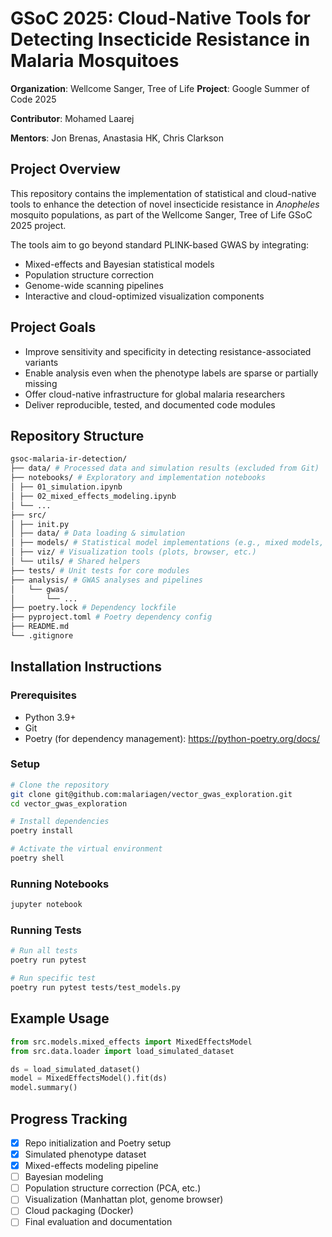 # GSoC 2025: Cloud-Native Tools for Detecting Insecticide Resistance in Malaria Mosquitoes

**Organization**: Wellcome Sanger, Tree of Life
**Project**: Google Summer of Code 2025

**Contributor**: Mohamed Laarej

**Mentors**: Jon Brenas, Anastasia HK, Chris Clarkson

## Project Overview

This repository contains the implementation of statistical and cloud-native tools to enhance the detection of novel insecticide resistance in *Anopheles* mosquito populations, as part of the Wellcome Sanger, Tree of Life GSoC 2025 project.

The tools aim to go beyond standard PLINK-based GWAS by integrating:

- Mixed-effects and Bayesian statistical models  
- Population structure correction  
- Genome-wide scanning pipelines  
- Interactive and cloud-optimized visualization components

## Project Goals

- Improve sensitivity and specificity in detecting resistance-associated variants  
- Enable analysis even when the phenotype labels are sparse or partially missing  
- Offer cloud-native infrastructure for global malaria researchers  
- Deliver reproducible, tested, and documented code modules  

## Repository Structure
```bash
gsoc-malaria-ir-detection/
├── data/ # Processed data and simulation results (excluded from Git)
├── notebooks/ # Exploratory and implementation notebooks
│ ├── 01_simulation.ipynb
│ ├── 02_mixed_effects_modeling.ipynb
│ └── ...
├── src/
│ ├── init.py
│ ├── data/ # Data loading & simulation
│ ├── models/ # Statistical model implementations (e.g., mixed models, Bayesian)
│ ├── viz/ # Visualization tools (plots, browser, etc.)
│ └── utils/ # Shared helpers
├── tests/ # Unit tests for core modules
├── analysis/ # GWAS analyses and pipelines
│   └── gwas/
│       └── ...
├── poetry.lock # Dependency lockfile
├── pyproject.toml # Poetry dependency config
├── README.md
└── .gitignore
```

## Installation Instructions

### Prerequisites
- Python 3.9+
- Git
- Poetry (for dependency management): https://python-poetry.org/docs/

### Setup

```bash
# Clone the repository
git clone git@github.com:malariagen/vector_gwas_exploration.git
cd vector_gwas_exploration

# Install dependencies
poetry install

# Activate the virtual environment
poetry shell
```
### Running Notebooks
```bash
jupyter notebook
```
### Running Tests
```bash
# Run all tests
poetry run pytest

# Run specific test
poetry run pytest tests/test_models.py
```

## Example Usage
```python
from src.models.mixed_effects import MixedEffectsModel
from src.data.loader import load_simulated_dataset

ds = load_simulated_dataset()
model = MixedEffectsModel().fit(ds)
model.summary()
```

## Progress Tracking

- [x] Repo initialization and Poetry setup
- [x] Simulated phenotype dataset
- [x] Mixed-effects modeling pipeline
- [ ] Bayesian modeling
- [ ] Population structure correction (PCA, etc.)
- [ ] Visualization (Manhattan plot, genome browser)
- [ ] Cloud packaging (Docker)
- [ ] Final evaluation and documentation

